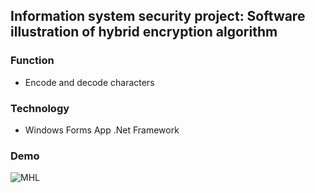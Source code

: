 ## Information system security project: Software illustration of hybrid encryption algorithm

### Function

- Encode and decode characters 

### Technology

- Windows Forms App .Net Framework

### Demo

![MHL](https://github.com/user-attachments/assets/0c65fffb-dffd-400f-9f37-e4f715e0150e)

